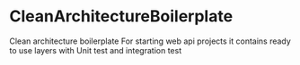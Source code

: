 # CleanArchitectureBoilerplate
Clean architecture boilerplate For starting web api projects
it contains ready to use layers with Unit test and integration test

